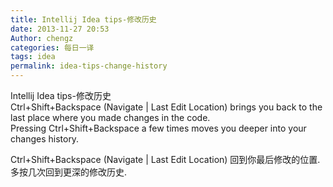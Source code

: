 ```yaml
---
title: Intellij Idea tips-修改历史
date: 2013-11-27 20:53
Author: chengz
categories: 每日一译
tags: idea
permalink: idea-tips-change-history
---
```


Intellij Idea tips-修改历史  
Ctrl+Shift+Backspace (Navigate | Last Edit Location) brings you back to
the last place where you made changes in the code.  
Pressing Ctrl+Shift+Backspace a few times moves you deeper into your
changes history.

Ctrl+Shift+Backspace (Navigate | Last Edit Location)
回到你最后修改的位置.  
多按几次回到更深的修改历史.
